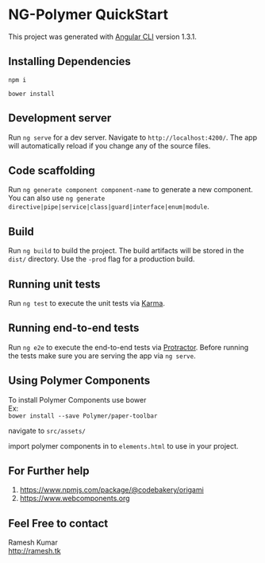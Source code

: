# NG-Polymer QuickStart

This project was generated with [Angular CLI](https://github.com/angular/angular-cli) version 1.3.1.

## Installing Dependencies

`npm i`

`bower install`

## Development server

Run `ng serve` for a dev server. Navigate to `http://localhost:4200/`. The app will automatically reload if you change any of the source files.

## Code scaffolding

Run `ng generate component component-name` to generate a new component. You can also use `ng generate directive|pipe|service|class|guard|interface|enum|module`.

## Build

Run `ng build` to build the project. The build artifacts will be stored in the `dist/` directory. Use the `-prod` flag for a production build.

## Running unit tests

Run `ng test` to execute the unit tests via [Karma](https://karma-runner.github.io).

## Running end-to-end tests

Run `ng e2e` to execute the end-to-end tests via [Protractor](http://www.protractortest.org/).
Before running the tests make sure you are serving the app via `ng serve`.

## Using Polymer Components

To install Polymer Components use bower <br>
Ex:<br>
    `bower install --save Polymer/paper-toolbar`
    
navigate to `src/assets/` <br>

import polymer components in to `elements.html` to use in your project.

## For Further help
1. https://www.npmjs.com/package/@codebakery/origami
2. https://www.webcomponents.org 

## Feel Free to contact

Ramesh Kumar <br>
http://ramesh.tk
